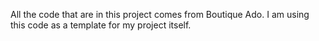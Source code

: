 All the code that are in this project comes from Boutique Ado. I am using this code as a template for my project itself.